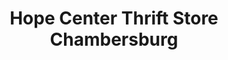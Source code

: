 ---
title: "Hope Center Thrift Store Chambersburg"
url: /chambersburg/hope-center-thrift-store-chambersburg/
shop: charity
---